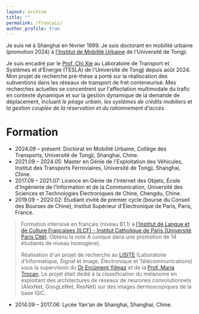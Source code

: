 ```yaml
---
layout: archive
title: ""
permalink: /francais/
author_profile: true
---
```


Je suis né à Shanghai en février 1999. Je suis doctorant en mobilité urbaine (promotion 2024) à [l'Institut de Mobilité Urbaine](https://umi.tongji.edu.cn/) de l'Université de Tongji.

Je suis encadré par le [Prof. Chi Xie](https://scholar.google.com/citations?hl=fr&user=LQ3KKYQAAAAJ&view_op=list_works&sortby=pubdate) au Laboratoire de Transport et Systèmes et d'Énergie (TESLA) de l'Université de Tongji depuis août 2024. Mon projet de recherche pré-thèse a porté sur la réallocation des subventions dans les réseaux de transport de fret conteneurisé. Mes recherches actuelles se concentrent sur l'affectation multimodale du trafic en contexte dynamique et sur la gestion dynamique de la demande de déplacement, incluant *le péage urbain*, *les systèmes de crédits mobiliers* et *la gestion couplée de la réservation et du rationnement d'accès*.

Formation
======
* 2024.09 – présent: Doctorat en Mobilité Urbaine, Collège des Transports, Université de Tongji, Shanghai, Chine.
* 2021.09 – 2024.05: Master en Génie de l'Exploitation des Véhicules, Institut des Transports Ferroviaires, Université de Tongji, Shanghai, Chine.
* 2017.09 – 2021.07: Licence en Génie de l'Internet des Objets, École d'Ingénierie de l'Information et de la Communication, Université des Sciences et Technologies Électroniques de Chine, Chengdu, Chine.
* 2019.09 – 2020.02: Étudiant invité de premier cycle (bourse du Conseil des Bourses de Chine), Institut Supérieur d'Électronique de Paris, Paris, France.
> Formation intensive en français (niveau B1.1) à [l'Institut de Langue et de Culture Françaises (ILCF) - Institut Catholique de Paris (Université Paris Cité)](https://ilcf.icp.fr/). Obtenu la note A (unique dans une promotion de 14 étudiants de niveau homogène).
>
> Réalisation d'un projet de recherche au [LISITE](https://www.isep.fr/la-recherche/) (Laboratoire d’Informatique, Signal et Image, Électronique et Télécommunications) sous la supervision du [Dr Ercüment Yılmaz](https://scholar.google.com/citations?user=1UesTpIAAAAJ&hl=fr) et de la [Prof. Maria Trocan](https://scholar.google.com/citations?user=XEnZikgAAAAJ&hl=fr&oi=sra). Le projet était dédié à la classification du mélanome en exploitant des architectures de réseaux de neurones convolutionnels (AlexNet, GoogLeNet, ResNet) sur des images dermoscopiques de la base ISIC.
* 2014.09 – 2017.06: Lycée Yan'an de Shanghai, Shanghai, Chine.
